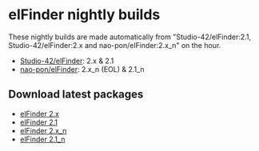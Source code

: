 # elFinder nightly builds

These nightly builds are made automatically from "Studio-42/elFinder:2.1, Studio-42/elFinder:2.x and nao-pon/elFinder:2.x_n" on the hour.

* [Studio-42/elFinder](https://github.com/Studio-42/elFinder): 2.x & 2.1
* [nao-pon/elFinder](https://github.com/nao-pon/elFinder): 2.x_n (EOL) & 2.1_n

## Download latest packages

* [elFinder 2.x](http://nao-pon.github.io/elFinder-nightly/latests/elfinder-2.x.zip)
* [elFinder 2.1](http://nao-pon.github.io/elFinder-nightly/latests/elfinder-2.1.zip)
* [elFinder 2.x_n](EOL)
* [elFinder 2.1_n](http://nao-pon.github.io/elFinder-nightly/latests/elfinder-2.1_n.zip)

